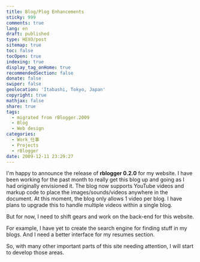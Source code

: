 ```yaml
---
title: Blog/Plog Enhancements
sticky: 999
comments: true
lang: en
draft: published
type: HEXO/post
sitemap: true
toc: false
tocOpen: true
indexing: true
display_tag_onHome: true
recommendedSection: false
donate: false
swiper: false
geolocation: 'Itabashi, Tokyo, Japan'
copyright: true
mathjax: false
share: true
tags:
  - migrated from rBlogger.2009
  - Blog
  - Web design
categories:
  - Work_仕事
  - Projects
  - rBlogger
date: 2009-12-11 23:29:27
---
```


I'm happy to announce the release of <b>rblogger 0.2.0</b> for my website. I have been working for the past month to really get this blog up and going as I had originally envisioned it. The blog now supports YouTube videos and markup code to place the images/sounds/videos anywhere in the document. At this moment, the blog only allows 1 video per blog. I have plans to upgrade this to handle multiple videos within a single blog.

But for now, I need to shift gears and work on the back-end for this website.

For example, I have yet to create the search engine for finding stuff in my blogs. And I need a better interface for my resumes section. 

So, with many other important parts of this site needing attention, I will start to develop those areas.

